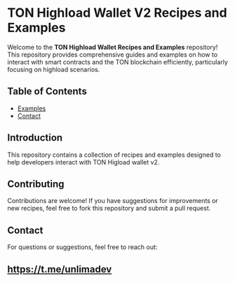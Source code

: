 # TON Highload Wallet V2 Recipes and Examples

Welcome to the **TON Highload Wallet Recipes and Examples** repository! This repository provides comprehensive guides and examples on how to interact with smart contracts and the TON blockchain efficiently, particularly focusing on highload scenarios.

## Table of Contents


- [Examples](https://github.com/unlimadev/TON-highload-wallet-v2/tree/main/examples)
- [Contact](https://unlima.com)

## Introduction

This repository contains a collection of recipes and examples designed to help developers interact with TON Higload wallet v2. 

## Contributing

Contributions are welcome! If you have suggestions for improvements or new recipes, feel free to fork this repository and submit a pull request.

## Contact

For questions or suggestions, feel free to reach out:

https://t.me/unlimadev
---

